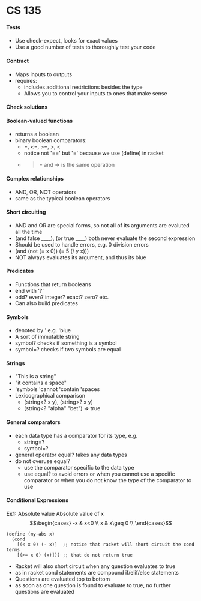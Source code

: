 # CS 135

#### Tests
  * Use check-expect, looks for exact values
  * Use a good number of tests to thoroughly test your code

#### Contract
  * Maps inputs to outputs
  * requires:
    * includes additional restrictions besides the type
    * Allows you to control your inputs to ones that make sense

#### Check solutions

#### Boolean-valued functions
  * returns a boolean
  * binary boolean comparators:
    * =, <=, >=, >, <
    * notice not '==' but '=' because we use (define) in racket
    * >= and => is the same operation

#### Complex relationships
  * AND, OR, NOT operators
  * same as the typical boolean operators

#### Short circuiting
  * AND and OR are special forms, so not all of its arguments are evaluted all the time
  * (and false ____), (or true ____) both never evaluate the second expression
  * Should be used to handle errors, e.g. 0 division errors
  * (and (not (= x 0)) (= 5 (/ y x)))
  * NOT always evaluates its argument, and thus its blue

#### Predicates
  * Functions that return booleans
  * end with '?'
  * odd? even? integer? exact? zero? etc.
  * Can also build predicates

#### Symbols
  * denoted by ' e.g. 'blue
  * A sort of immutable string
  * symbol? checks if something is a symbol
  * symbol=? checks if two symbols are equal

#### Strings
  * "This is a string"
  * "it contains a space"
  * 'symbols 'cannot 'contain 'spaces
  * Lexicographical comparison
    * (string<? x y), (string>? x y)
    * (string<? "alpha" "bet") => true

#### General comparators
  * each data type has a comparator for its type, e.g.
    * string=?
    * symbol=?
  * general operator equal? takes any data types
  * do not overuse equal?
    * use the comparator specific to the data type
    * use equal? to avoid errors or when you cannot use a specific comparator
      or when you do not know the type of the comparator to use

#### Conditional Expressions
__Ex1:__ Absolute value
Absolute value of x
$$\begin{cases}
-x & x<0 \\
x & x\geq 0 \\
\end{cases}$$

```racket
(define (my-abs x)
  (cond
    [(< x 0) (- x)]  ;; notice that racket will short circuit the cond terms
    [(>= x 0) (x)])) ;; that do not return true
```

* Racket will also short circuit when any question evaluates to true
* as in racket cond statements are compound if/elif/else statements
* Questions are evaluated top to bottom
* as soon as one question is found to evaluate to true, no further questions are evaluated












&nbsp;

&nbsp;

&nbsp;

&nbsp;
